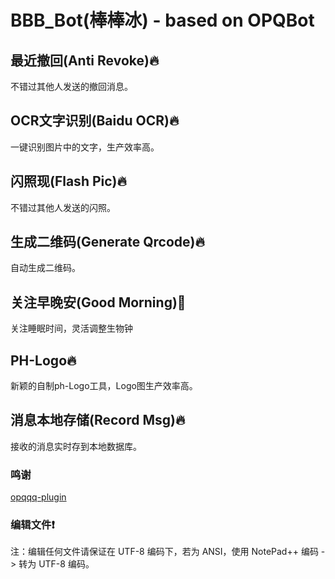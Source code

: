 # BBB_Bot(棒棒冰) - based on OPQBot

## 最近撤回(Anti Revoke)🔥

不错过其他人发送的撤回消息。

## OCR文字识别(Baidu OCR)🔥

一键识别图片中的文字，生产效率高。

## 闪照现(Flash Pic)🔥

不错过其他人发送的闪照。

## 生成二维码(Generate Qrcode)🔥

自动生成二维码。

## 关注早晚安(Good Morning)🚀
关注睡眠时间，灵活调整生物钟

## PH-Logo🔥

新颖的自制ph-Logo工具，Logo图生产效率高。

## 消息本地存储(Record Msg)🔥

接收的消息实时存到本地数据库。

### 鸣谢
[opqqq-plugin](https://github.com/fz6m/opqqq-plugin)

### 编辑文件❗
注：编辑任何文件请保证在 UTF-8 编码下，若为 ANSI，使用 NotePad++ 编码 -> 转为 UTF-8 编码。